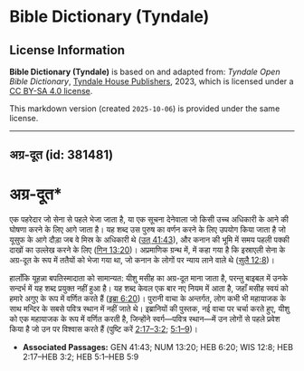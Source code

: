 # Bible Dictionary (Tyndale)

## License Information

**Bible Dictionary (Tyndale)** is based on and adapted from: _Tyndale Open Bible Dictionary_, [Tyndale House Publishers](https://tyndaleopenresources.com/), 2023, which is licensed under a [CC BY-SA 4.0 license](https://creativecommons.org/licenses/by-sa/4.0/legalcode.en).

This markdown version (created `2025-10-06`) is provided under the same license.



--------------------------------

## अग्र-दूत (id: 381481)

अग्र\-दूत\*
===========

एक पहरेदार जो सेना से पहले भेजा जाता है, या एक सूचना देनेवाला जो किसी उच्च अधिकारी के आने की घोषणा करने के लिए आगे जाता है। यह शब्द उस पुरुष का वर्णन करने के लिए उपयोग किया जाता है जो यूसुफ के आगे दौड़ा जब वे मिस्र के अधिकारी थे ([उत् 41:43](https://ref.ly/Gen41:43)), और कनान की भूमि में समय पहली पक्की दाखों का उल्लेख करने के लिए ([गिन 13:20](https://ref.ly/Num13:20))। अप्रमाणिक ग्रन्थ में, में कहा गया है कि इस्राएली सेना के अग्र\-दूत के रूप में ततैयों को भेजा गया था, जो कनान के लोगों पर न्याय लाने वाले थे ([सुलै 12:8](https://ref.ly/Wis12:8))।

हालाँकि यूहन्ना बपतिस्मादाता को सामान्यत: यीशु मसीह का अग्र\-दूत माना जाता है, परन्तु बाइबल में उनके सन्दर्भ में यह शब्द प्रयुक्त नहीं हुआ है। यह शब्द केवल एक बार नए नियम में आता है, जहाँ मसीह स्वयं को हमारे अगुए के रूप में वर्णित करते हैं ([इब्रा 6:20](https://ref.ly/Heb6:20))। पुरानी वाचा के अन्तर्गत, लोग कभी भी महायाजक के साथ मन्दिर के सबसे पवित्र स्थान में नहीं जाते थे। इब्रानियों की पुस्तक, नई वाचा पर चर्चा करते हुए, यीशु को एक महायाजक के रूप में वर्णित करती है, जिन्होंने स्वर्ग—पवित्र स्थान—में उन लोगों से पहले प्रवेश किया है जो उन पर विश्वास करते हैं (पुष्टि करें [2:17–3:2](https://ref.ly/Heb2:17-Heb3:2); [5:1–9](https://ref.ly/Heb5:1-Heb5:9))।

* **Associated Passages:** GEN 41:43; NUM 13:20; HEB 6:20; WIS 12:8; HEB 2:17–HEB 3:2; HEB 5:1–HEB 5:9

